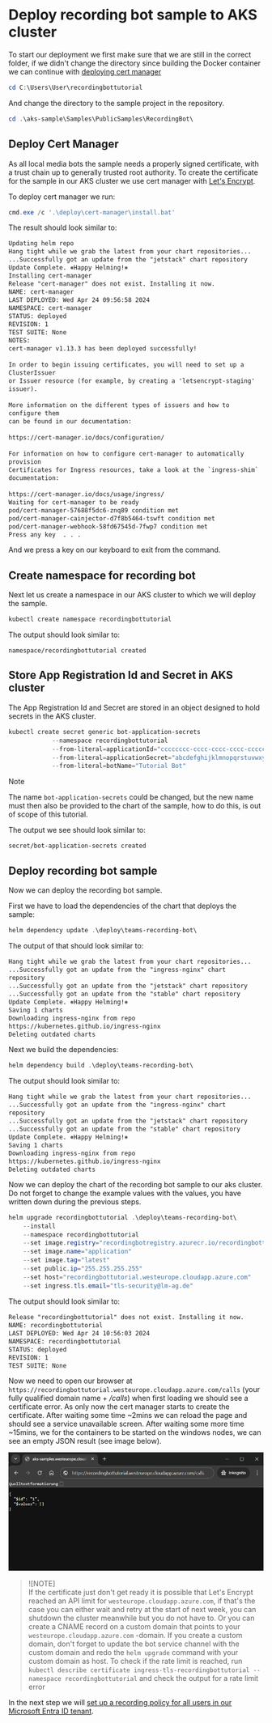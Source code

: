 # Deploy recording bot sample to AKS cluster

To start our deployment we first make sure that we are still in the correct folder, if we didn't
change the directory since building the Docker container we can continue with [deploying cert manager](#deploy-cert-manager)

```powershell
cd C:\Users\User\recordingbottutorial
```

And change the directory to the sample project in the repository.

```powershell
cd .\aks-sample\Samples\PublicSamples\RecordingBot\
```

## Deploy Cert Manager

As all local media bots the sample needs a properly signed certificate, with a trust chain up to
generally trusted root authority. To create the certificate for the sample in our AKS cluster
we use cert manager with [Let's Encrypt](https://letsencrypt.org/).

To deploy cert manager we run:

```powershell
cmd.exe /c '.\deploy\cert-manager\install.bat'
```

The result should look similar to:

```text
Updating helm repo
Hang tight while we grab the latest from your chart repositories...
...Successfully got an update from the "jetstack" chart repository
Update Complete. ⎈Happy Helming!⎈
Installing cert-manager
Release "cert-manager" does not exist. Installing it now.
NAME: cert-manager
LAST DEPLOYED: Wed Apr 24 09:56:58 2024
NAMESPACE: cert-manager
STATUS: deployed
REVISION: 1
TEST SUITE: None
NOTES:
cert-manager v1.13.3 has been deployed successfully!

In order to begin issuing certificates, you will need to set up a ClusterIssuer
or Issuer resource (for example, by creating a 'letsencrypt-staging' issuer).

More information on the different types of issuers and how to configure them
can be found in our documentation:

https://cert-manager.io/docs/configuration/

For information on how to configure cert-manager to automatically provision
Certificates for Ingress resources, take a look at the `ingress-shim`
documentation:

https://cert-manager.io/docs/usage/ingress/
Waiting for cert-manager to be ready
pod/cert-manager-57688f5dc6-znq89 condition met
pod/cert-manager-cainjector-d7f8b5464-tswft condition met
pod/cert-manager-webhook-58fd67545d-7fwp7 condition met
Press any key  . . .
```

And we press a key on our keyboard to exit from the command.

## Create namespace for recording bot

Next let us create a namespace in our AKS cluster to which we will deploy the sample.

```powershell
kubectl create namespace recordingbottutorial
```

The output should look similar to:

```text
namespace/recordingbottutorial created
```

## Store App Registration Id and Secret in AKS cluster

The App Registration Id and Secret are stored in an object designed to hold secrets in the AKS cluster.

```powershell
kubectl create secret generic bot-application-secrets 
            --namespace recordingbottutorial
            --from-literal=applicationId="cccccccc-cccc-cccc-cccc-cccccccccccc"
            --from-literal=applicationSecret="abcdefghijklmnopqrstuvwxyz"
            --from-literal=botName="Tutorial Bot" 
```

> [!NOTE]  
> The name `bot-application-secrets` could be changed, but the new name must then also be provided
> to the chart of the sample, how to do this, is out of scope of this tutorial.

The output we see should look similar to:

```text
secret/bot-application-secrets created
```

## Deploy recording bot sample

Now we can deploy the recording bot sample.

First we have to load the dependencies of the chart that deploys the sample:

```powershell
helm dependency update .\deploy\teams-recording-bot\
```

The output of that should look similar to:

```text
Hang tight while we grab the latest from your chart repositories...
...Successfully got an update from the "ingress-nginx" chart repository
...Successfully got an update from the "jetstack" chart repository
...Successfully got an update from the "stable" chart repository
Update Complete. ⎈Happy Helming!⎈
Saving 1 charts
Downloading ingress-nginx from repo https://kubernetes.github.io/ingress-nginx
Deleting outdated charts
```

Next we build the dependencies:

```powershell
helm dependency build .\deploy\teams-recording-bot\
```

The output should look similar to:

```text
Hang tight while we grab the latest from your chart repositories...
...Successfully got an update from the "ingress-nginx" chart repository
...Successfully got an update from the "jetstack" chart repository
...Successfully got an update from the "stable" chart repository
Update Complete. ⎈Happy Helming!⎈
Saving 1 charts
Downloading ingress-nginx from repo https://kubernetes.github.io/ingress-nginx
Deleting outdated charts
```

Now we can deploy the chart of the recording bot sample to our aks cluster. Do not forget to change
the example values with the values, you have written down during the previous steps.

```powershell
helm upgrade recordingbottutorial .\deploy\teams-recording-bot\ 
    --install 
    --namespace recordingbottutorial 
    --set image.registry="recordingbotregistry.azurecr.io/recordingbottutorial" 
    --set image.name="application" 
    --set image.tag="latest" 
    --set public.ip="255.255.255.255" 
    --set host="recordingbottutorial.westeurope.cloudapp.azure.com" 
    --set ingress.tls.email="tls-security@lm-ag.de"  
```

The output should look similar to:

```text
Release "recordingbottutorial" does not exist. Installing it now.
NAME: recordingbottutorial
LAST DEPLOYED: Wed Apr 24 10:56:03 2024
NAMESPACE: recordingbottutorial
STATUS: deployed
REVISION: 1
TEST SUITE: None
```

Now we need to open our browser at `https://recordingbottutorial.westeurope.cloudapp.azure.com/calls`
(your fully qualified domain name + _/calls_) when first loading we should see a certificate error.
As only now the cert manager starts to create the certificate. After waiting some time ~2mins we can
reload the page and should see a service unavailable screen. After waiting some more time ~15mins,
we for the containers to be started on the windows nodes, we can see an empty JSON result (see image below).

![Working result page](../../images/screenshot-no-calls-web-page.png)

> ![NOTE]  
> If the certificate just don't get ready it is possible that Let's Encrypt reached an API limit
> for `westeurope.cloudapp.azure.com`, if that's the case you can either wait and retry at the
> start of next week, you can shutdown the cluster meanwhile but you do not have to. Or you can
> create a CNAME record on a custom domain that points to your `westeurope.cloudapp.azure.com`
> -domain. If you create a custom domain, don't forget to update the bot service channel with the
> custom domain and redo the `helm upgrade` command with your custom domain as host. To check if
> the rate limit is reached, run `kubectl describe certificate ingress-tls-recordingbottutorial --namespace recordingbottutorial`
> and check the output for a rate limit error

In the next step we will [set up a recording policy for all users in our Microsoft Entra ID tenant](./6-policy.md).
